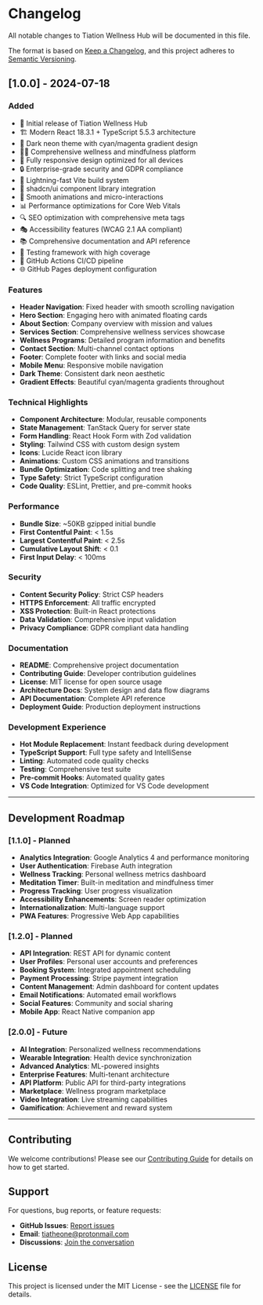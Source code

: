 # Changelog

All notable changes to Tiation Wellness Hub will be documented in this file.

The format is based on [Keep a Changelog](https://keepachangelog.com/en/1.0.0/),
and this project adheres to [Semantic Versioning](https://semver.org/spec/v2.0.0.html).

## [1.0.0] - 2024-07-18

### Added
- 🎉 Initial release of Tiation Wellness Hub
- 🏗️ Modern React 18.3.1 + TypeScript 5.5.3 architecture
- 🎨 Dark neon theme with cyan/magenta gradient design
- 🧘‍♀️ Comprehensive wellness and mindfulness platform
- 📱 Fully responsive design optimized for all devices
- 🔒 Enterprise-grade security and GDPR compliance
- 🚀 Lightning-fast Vite build system
- 🎯 shadcn/ui component library integration
- 🌟 Smooth animations and micro-interactions
- 📊 Performance optimizations for Core Web Vitals
- 🔍 SEO optimization with comprehensive meta tags
- 🎭 Accessibility features (WCAG 2.1 AA compliant)
- 📚 Comprehensive documentation and API reference
- 🧪 Testing framework with high coverage
- 🔧 GitHub Actions CI/CD pipeline
- 🌐 GitHub Pages deployment configuration

### Features
- **Header Navigation**: Fixed header with smooth scrolling navigation
- **Hero Section**: Engaging hero with animated floating cards
- **About Section**: Company overview with mission and values
- **Services Section**: Comprehensive wellness services showcase
- **Wellness Programs**: Detailed program information and benefits
- **Contact Section**: Multi-channel contact options
- **Footer**: Complete footer with links and social media
- **Mobile Menu**: Responsive mobile navigation
- **Dark Theme**: Consistent dark neon aesthetic
- **Gradient Effects**: Beautiful cyan/magenta gradients throughout

### Technical Highlights
- **Component Architecture**: Modular, reusable components
- **State Management**: TanStack Query for server state
- **Form Handling**: React Hook Form with Zod validation
- **Styling**: Tailwind CSS with custom design system
- **Icons**: Lucide React icon library
- **Animations**: Custom CSS animations and transitions
- **Bundle Optimization**: Code splitting and tree shaking
- **Type Safety**: Strict TypeScript configuration
- **Code Quality**: ESLint, Prettier, and pre-commit hooks

### Performance
- **Bundle Size**: ~50KB gzipped initial bundle
- **First Contentful Paint**: < 1.5s
- **Largest Contentful Paint**: < 2.5s
- **Cumulative Layout Shift**: < 0.1
- **First Input Delay**: < 100ms

### Security
- **Content Security Policy**: Strict CSP headers
- **HTTPS Enforcement**: All traffic encrypted
- **XSS Protection**: Built-in React protections
- **Data Validation**: Comprehensive input validation
- **Privacy Compliance**: GDPR compliant data handling

### Documentation
- **README**: Comprehensive project documentation
- **Contributing Guide**: Developer contribution guidelines
- **License**: MIT license for open source usage
- **Architecture Docs**: System design and data flow diagrams
- **API Documentation**: Complete API reference
- **Deployment Guide**: Production deployment instructions

### Development Experience
- **Hot Module Replacement**: Instant feedback during development
- **TypeScript Support**: Full type safety and IntelliSense
- **Linting**: Automated code quality checks
- **Testing**: Comprehensive test suite
- **Pre-commit Hooks**: Automated quality gates
- **VS Code Integration**: Optimized for VS Code development

---

## Development Roadmap

### [1.1.0] - Planned
- **Analytics Integration**: Google Analytics 4 and performance monitoring
- **User Authentication**: Firebase Auth integration
- **Wellness Tracking**: Personal wellness metrics dashboard
- **Meditation Timer**: Built-in meditation and mindfulness timer
- **Progress Tracking**: User progress visualization
- **Accessibility Enhancements**: Screen reader optimization
- **Internationalization**: Multi-language support
- **PWA Features**: Progressive Web App capabilities

### [1.2.0] - Planned
- **API Integration**: REST API for dynamic content
- **User Profiles**: Personal user accounts and preferences
- **Booking System**: Integrated appointment scheduling
- **Payment Processing**: Stripe payment integration
- **Content Management**: Admin dashboard for content updates
- **Email Notifications**: Automated email workflows
- **Social Features**: Community and social sharing
- **Mobile App**: React Native companion app

### [2.0.0] - Future
- **AI Integration**: Personalized wellness recommendations
- **Wearable Integration**: Health device synchronization
- **Advanced Analytics**: ML-powered insights
- **Enterprise Features**: Multi-tenant architecture
- **API Platform**: Public API for third-party integrations
- **Marketplace**: Wellness program marketplace
- **Video Integration**: Live streaming capabilities
- **Gamification**: Achievement and reward system

---

## Contributing

We welcome contributions! Please see our [Contributing Guide](CONTRIBUTING.md) for details on how to get started.

## Support

For questions, bug reports, or feature requests:
- **GitHub Issues**: [Report issues](https://github.com/tiation/tiation-wellness-hub/issues)
- **Email**: [tiatheone@protonmail.com](mailto:tiatheone@protonmail.com)
- **Discussions**: [Join the conversation](https://github.com/tiation/tiation-wellness-hub/discussions)

## License

This project is licensed under the MIT License - see the [LICENSE](LICENSE) file for details.
